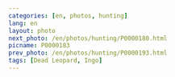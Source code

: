 ```yaml
---
categories: [en, photos, hunting]
lang: en
layout: photo
next_photo: /en/photos/hunting/P0000180.html
picname: P0000183
prev_photo: /en/photos/hunting/P0000193.html
tags: [Dead Leopard, Ingo]
---
```

